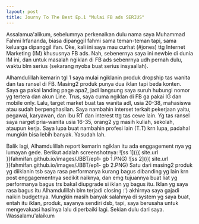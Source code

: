 ```yaml
---
layout: post
title: Journy To The Best Ep.1 "Mulai FB ads SERIUS"
---
```


Assalamua'alikum, sebelumnya perkenalkan dulu nama saya Muhammad Fahmi Irfananda, biasa dipanggil fahmi sama teman-teman tapi, sama keluarga dipanggil ifan. Oke, kali ini saya mau curhat (#jones) ttg Internet Marketing (IM) khususnya FB ads. Nah, sebenernya saya ini newbie di dunia IM ini, dan untuk masalah ngiklan di FB ads sebenrnya udh pernah dulu, waktu blm serius (sekarang nyoba buat serius insyaallah). 

Alhamdulillah kemarin tgl 1 saya mulai ngiklanin produk dropship tas wanita dan tas ransel di FB. Masing2 produk punya dua iklan tapi beda konten. Saya ga pakai landing page apa2, jadi langsung saya suruh hubungi nomor yg tertera dan akun Line. Trus, saya cuma ngiklan di FB ga pakai IG dan mobile only. Lalu, target market buat tas wanita adl, usia 20-38, mahasiswa atau sudah berpenghasilan. Saya nambahin interset terkait pekerjaan yaitu, pegawai, karyawan, dan Ibu RT dan interest ttg tas cewe lain. Yg tas ransel saya narget pria-wanita usia 16-35, orang2 yg masih kuliah, sekolah, ataupun kerja. Saya lupa buat nambahin profesi lain (T.T) krn lupa, padahal mungkin bisa lebih banyak. Yasudah lah.

Balik lagi, Alhamdulillah report kemarin ngiklan itu ada enggagement nya yg lumayan gede. Berikut adalah screenshotnya:
![ss 1]({{ site.url }}fahmifan.github.io/images/JBBT/ep1- gb 1.PNG)
![ss 2]({{ site.url }}fahmifan.github.io/images/JBBT/ep1- gb 2.PNG)
Satu dari masing2 produk yg diiklanin tsb saya rasa performanya kurang bagus dibanding yg lain krn post enggagementnya sedikit naiknya, dan emg tujuannya buat liat yg performanya bagus trs bakal diupgrade si iklan yg bagus itu. Iklan yg saya rasa bagus itu Alhamdulillah blm terjadi closing :') akhirnya saya gajadi naikin budgetnya. Mungkin masih banyak salahnya di system yg saya buat, entah itu iklan, produk, sayanya sendiri dsb, tapi, saya berusaha untuk mengevaluasi hasilnya lalu diperbaiki lagi. Sekian dulu dari saya.
Wassalamu'alaikum
